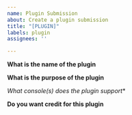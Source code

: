 ```yaml
---
name: Plugin Submission
about: Create a plugin submission
title: "[PLUGIN]"
labels: plugin
assignees: ''

---
```


**What is the name of the plugin**


**What is the purpose of the plugin**


*What console(s) does the plugin support**


**Do you want credit for this plugin**
